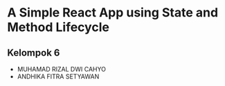 # A Simple React App using State and Method Lifecycle

## Kelompok 6
- MUHAMAD RIZAL DWI CAHYO
- ANDHIKA FITRA SETYAWAN